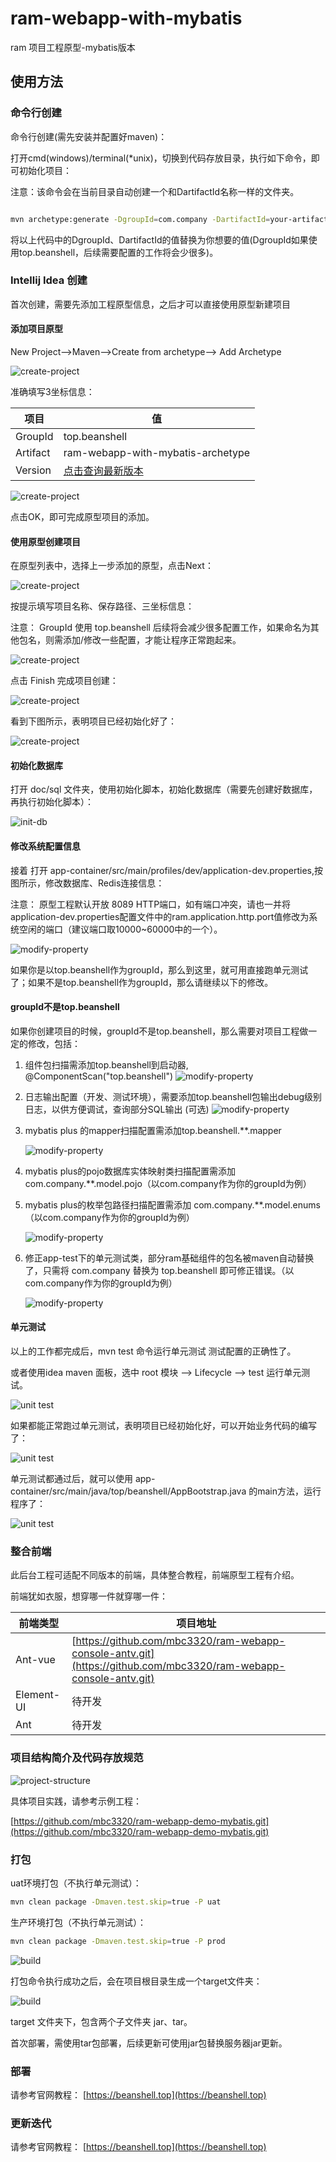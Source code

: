 # ram-webapp-with-mybatis
ram 项目工程原型-mybatis版本

## 使用方法


### 命令行创建

命令行创建(需先安装并配置好maven)：

打开cmd(windows)/terminal(*unix)，切换到代码存放目录，执行如下命令，即可初始化项目：

注意：该命令会在当前目录自动创建一个和DartifactId名称一样的文件夹。

```bash

mvn archetype:generate -DgroupId=com.company -DartifactId=your-artifact-id -Dversion=1.0.0-SNAPSHOT -Dpackage=top.beanshell -DarchetypeGroupId=top.beanshell -DarchetypeArtifactId=ram-webapp-with-mybatis-archetype -DarchetypeVersion=1.0.0
```

将以上代码中的DgroupId、DartifactId的值替换为你想要的值(DgroupId如果使用top.beanshell，后续需要配置的工作将会少很多)。

### Intellij Idea 创建

首次创建，需要先添加工程原型信息，之后才可以直接使用原型新建项目

#### 添加项目原型

New Project-->Maven-->Create from archetype--> Add Archetype

![create-project](./doc/img/01-create-project.png)

准确填写3坐标信息：

| 项目 | 值 |
|  ----  | ----  |
| GroupId | top.beanshell |
| Artifact | ram-webapp-with-mybatis-archetype |
| Version | [点击查询最新版本](https://search.maven.org/search?q=g:top.beanshell%20AND%20a:ram-webapp-mybatis-archetype) |

![create-project](./doc/img/02-create-project.png)

点击OK，即可完成原型项目的添加。


#### 使用原型创建项目

在原型列表中，选择上一步添加的原型，点击Next：

![create-project](./doc/img/03-create-project.png)

按提示填写项目名称、保存路径、三坐标信息：

注意： GroupId 使用 top.beanshell 后续将会减少很多配置工作，如果命名为其他包名，则需添加/修改一些配置，才能让程序正常跑起来。

![create-project](./doc/img/04-create-project.png)

点击 Finish 完成项目创建：

![create-project](./doc/img/05-create-project.png)

看到下图所示，表明项目已经初始化好了：

![create-project](./doc/img/06-create-project.png)

#### 初始化数据库

打开 doc/sql 文件夹，使用初始化脚本，初始化数据库（需要先创建好数据库，再执行初始化脚本）：

![init-db](./doc/img/07-init-db.png)


#### 修改系统配置信息

接着 打开 app-container/src/main/profiles/dev/application-dev.properties,按图所示，修改数据库、Redis连接信息：

注意： 原型工程默认开放 8089 HTTP端口，如有端口冲突，请也一并将application-dev.properties配置文件中的ram.application.http.port值修改为系统空闲的端口（建议端口取10000~60000中的一个）。

![modify-property](./doc/img/08-modify-properties.png)


如果你是以top.beanshell作为groupId，那么到这里，就可用直接跑单元测试了；如果不是top.beanshell作为groupId，那么请继续以下的修改。

#### groupId不是top.beanshell

如果你创建项目的时候，groupId不是top.beanshell，那么需要对项目工程做一定的修改，包括：
1. 组件包扫描需添加top.beanshell到启动器, @ComponentScan("top.beanshell")
   ![modify-property](./doc/img/09-modify-properties.png)
2. 日志输出配置（开发、测试环境），需要添加top.beanshell包输出debug级别日志，以供方便调试，查询部分SQL输出 (可选)
   ![modify-property](./doc/img/10-modify-properties.png)
3. mybatis plus 的mapper扫描配置需添加top.beanshell.**.mapper
   
   ![modify-property](./doc/img/11-modify-properties.png)
4. mybatis plus的pojo数据库实体映射类扫描配置需添加 com.company.**.model.pojo（以com.company作为你的groupId为例）
5. mybatis plus的枚举包路径扫描配置需添加 com.company.**.model.enums（以com.company作为你的groupId为例）
   
   ![modify-property](./doc/img/12-modify-properties.png)
6. 修正app-test下的单元测试类，部分ram基础组件的包名被maven自动替换了，只需将 com.company 替换为 top.beanshell 即可修正错误。（以com.company作为你的groupId为例）
   
   ![modify-property](./doc/img/13-modify-properties.png)

#### 单元测试

以上的工作都完成后，mvn test 命令运行单元测试 测试配置的正确性了。

或者使用idea maven 面板，选中 root 模块 --> Lifecycle --> test 运行单元测试。

![unit test](./doc/img/14-maven-test.png)

如果都能正常跑过单元测试，表明项目已经初始化好，可以开始业务代码的编写了：

![unit test](./doc/img/15-maven-test.png)

单元测试都通过后，就可以使用 app-container/src/main/java/top/beanshell/AppBootstrap.java 的main方法，运行程序了：

![unit test](./doc/img/16-start-app.png)

### 整合前端

此后台工程可适配不同版本的前端，具体整合教程，前端原型工程有介绍。

前端犹如衣服，想穿哪一件就穿哪一件：

| 前端类型 | 项目地址 |
|  ----  | ----  |
| Ant-vue | [https://github.com/mbc3320/ram-webapp-console-antv.git](https://github.com/mbc3320/ram-webapp-console-antv.git) |
| Element-UI | 待开发 |
| Ant | 待开发 |


### 项目结构简介及代码存放规范

![project-structure](./doc/img/17-ram-project-structure.jpg)

具体项目实践，请参考示例工程：

[https://github.com/mbc3320/ram-webapp-demo-mybatis.git](https://github.com/mbc3320/ram-webapp-demo-mybatis.git)


### 打包


uat环境打包（不执行单元测试）：

```bash
mvn clean package -Dmaven.test.skip=true -P uat
```

生产环境打包（不执行单元测试）：

```bash
mvn clean package -Dmaven.test.skip=true -P prod 
```

![build](./doc/img/18.build.png)

打包命令执行成功之后，会在项目根目录生成一个target文件夹：

![build](./doc/img/19.build.png)

target 文件夹下，包含两个子文件夹 jar、tar。

首次部署，需使用tar包部署，后续更新可使用jar包替换服务器jar更新。

### 部署

请参考官网教程： [https://beanshell.top](https://beanshell.top)

### 更新迭代

请参考官网教程： [https://beanshell.top](https://beanshell.top)